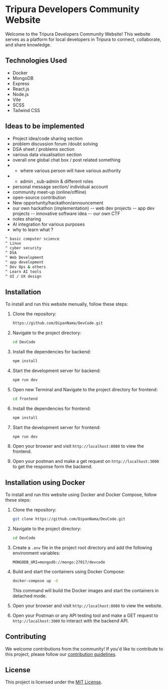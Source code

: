 # Tripura Developers Community Website

Welcome to the Tripura Developers Community Website! This website serves as a platform for local developers in Tripura to connect, collaborate, and share knowledge.

## Technologies Used

- Docker
- MongoDB
- Express
- React.js
- Node.js
- Vite
- SCSS
- Tailwind CSS

## Ideas to be implemented

- Project idea/code sharing section
- problem discussion forum /doubt solving
- DSA sheet / problems section
- various data visualisation section
- overall one global chat box / post related something
- - where various person will have various authority
- - admin , sub-admin & different roles
- personal message section/ individual account
- community meet-up (online/offline)
- open-source contribution
- New opportunity/hackathon/announcement
- our own hackathon (implementation)
  -- web dev projects
  -- app dev projects
  -- innovative software idea
  -- our own CTF
- notes sharing
- AI integration for various purposes
- why to learn what ?

```bash
^ basic computer science
^ Linux
^ cyber security
^ DSA
^ Web Development
^ app development
^ Dev Ops & others
^ Learn AI tools
^ UI / UX design
```

## Installation

To install and run this website menually, follow these steps:

1. Clone the repository:

   ```bash
   https://github.com/DipanNama/DevCode.git
   ```

2. Navigate to the project directory:

   ```bash
   cd DevCode
   ```

3. Install the dependencies for backend:

   ```bash
   npm install
   ```

4. Start the development server for backend:

   ```bash
   npm run dev
   ```

5. Open new Terminal and Navigate to the project directory for frontend:

   ```bash
   cd frontend
   ```

6. Install the dependencies for frontend:

   ```bash
   npm install
   ```

7. Start the development server for frontend:

   ```bash
   npm run dev
   ```

8. Open your browser and visit `http://localhost:8080` to view the frontend.

9. Open your postman and make a get request on `http://localhost:3000` to get the response form the backend.

## Installation using Docker

To install and run this website using Docker and Docker Compose, follow these steps:

1. Clone the repository:

   ```bash
   git clone https://github.com/DipanNama/DevCode.git
   ```

2. Navigate to the project directory:

   ```bash
   cd DevCode
   ```

3. Create a `.env` file in the project root directory and add the following environment variables:

   ```plaintext
   MONGODB_URI=mongodb://mongo:27017/devcode
   ```

4. Build and start the containers using Docker Compose:

   ```bash
   docker-compose up -d
   ```

   This command will build the Docker images and start the containers in detached mode.

5. Open your browser and visit `http://localhost:8080` to view the website.

6. Open your Postman or any API testing tool and make a GET request to `http://localhost:3000` to interact with the backend API.

## Contributing

We welcome contributions from the community! If you'd like to contribute to this project, please follow our [contribution guidelines](CONTRIBUTING.md).

## License

This project is licensed under the [MIT License](LICENSE).
